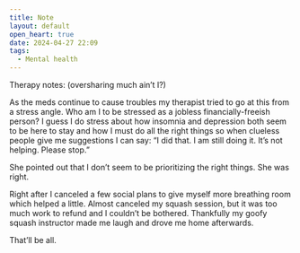 ```yaml
---
title: Note
layout: default
open_heart: true
date: 2024-04-27 22:09
tags:
  - Mental health
---
```


Therapy notes: (oversharing much ain’t I?)

As the meds continue to cause troubles my therapist tried to go at this from a stress angle. Who am I to be stressed as a jobless financially-freeish person? I guess I do stress about how insomnia and depression both seem to be here to stay and how I must do all the right things so when clueless people give me suggestions I can say: “I did that. I am still doing it. It’s not helping. Please stop.”

She pointed out that I don’t seem to be prioritizing the right things. She was right.

Right after I canceled a few social plans to give myself more breathing room which helped a little. Almost canceled my squash session, but it was too much work to refund and I couldn’t be bothered. Thankfully my goofy squash instructor made me laugh and drove me home afterwards.

That’ll be all.
